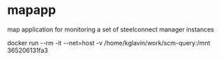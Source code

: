 # mapapp
map application for monitoring a set of steelconnect manager instances




docker run --rm -it --net=host -v /home/kglavin/work/scm-query:/mnt 365206131fa3
